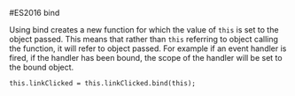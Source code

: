 #ES2016 bind

Using bind creates a new function for which the value of `this` is set to the
object passed. This means that rather than `this` referring to object calling
the function, it will refer to object passed. For example if an event handler
is fired, if the handler has been bound, the scope of the handler will be set
to the bound object.

```
this.linkClicked = this.linkClicked.bind(this);
```
